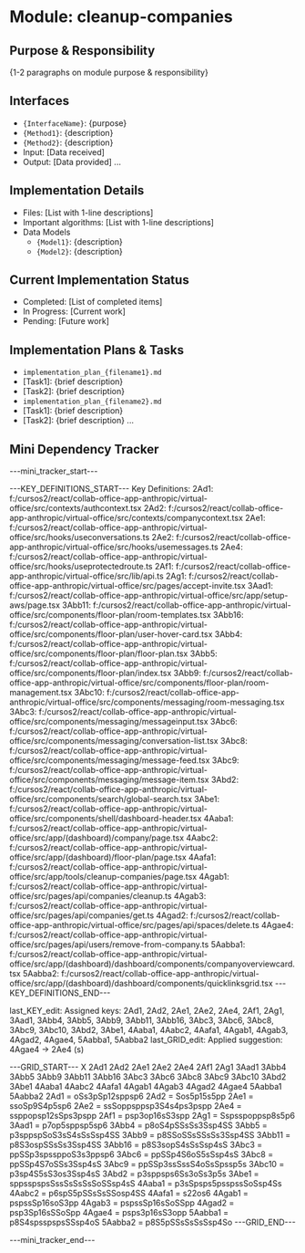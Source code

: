 # Module: cleanup-companies

## Purpose & Responsibility
{1-2 paragraphs on module purpose & responsibility}

## Interfaces
* `{InterfaceName}`: {purpose}
* `{Method1}`: {description}
* `{Method2}`: {description}
* Input: [Data received]
* Output: [Data provided]
...

## Implementation Details
* Files: [List with 1-line descriptions]
* Important algorithms: [List with 1-line descriptions]
* Data Models
    * `{Model1}`: {description}
    * `{Model2}`: {description}

## Current Implementation Status
* Completed: [List of completed items]
* In Progress: [Current work]
* Pending: [Future work]

## Implementation Plans & Tasks
* `implementation_plan_{filename1}.md`
* [Task1]: {brief description}
* [Task2]: {brief description}
* `implementation_plan_{filename2}.md`
* [Task1]: {brief description}
* [Task2]: {brief description} 
...

## Mini Dependency Tracker
---mini_tracker_start---

---KEY_DEFINITIONS_START---
Key Definitions:
2Ad1: f:/cursos2/react/collab-office-app-anthropic/virtual-office/src/contexts/authcontext.tsx
2Ad2: f:/cursos2/react/collab-office-app-anthropic/virtual-office/src/contexts/companycontext.tsx
2Ae1: f:/cursos2/react/collab-office-app-anthropic/virtual-office/src/hooks/useconversations.ts
2Ae2: f:/cursos2/react/collab-office-app-anthropic/virtual-office/src/hooks/usemessages.ts
2Ae4: f:/cursos2/react/collab-office-app-anthropic/virtual-office/src/hooks/useprotectedroute.ts
2Af1: f:/cursos2/react/collab-office-app-anthropic/virtual-office/src/lib/api.ts
2Ag1: f:/cursos2/react/collab-office-app-anthropic/virtual-office/src/pages/accept-invite.tsx
3Aad1: f:/cursos2/react/collab-office-app-anthropic/virtual-office/src/app/setup-aws/page.tsx
3Abb11: f:/cursos2/react/collab-office-app-anthropic/virtual-office/src/components/floor-plan/room-templates.tsx
3Abb16: f:/cursos2/react/collab-office-app-anthropic/virtual-office/src/components/floor-plan/user-hover-card.tsx
3Abb4: f:/cursos2/react/collab-office-app-anthropic/virtual-office/src/components/floor-plan/floor-plan.tsx
3Abb5: f:/cursos2/react/collab-office-app-anthropic/virtual-office/src/components/floor-plan/index.tsx
3Abb9: f:/cursos2/react/collab-office-app-anthropic/virtual-office/src/components/floor-plan/room-management.tsx
3Abc10: f:/cursos2/react/collab-office-app-anthropic/virtual-office/src/components/messaging/room-messaging.tsx
3Abc3: f:/cursos2/react/collab-office-app-anthropic/virtual-office/src/components/messaging/messageinput.tsx
3Abc6: f:/cursos2/react/collab-office-app-anthropic/virtual-office/src/components/messaging/conversation-list.tsx
3Abc8: f:/cursos2/react/collab-office-app-anthropic/virtual-office/src/components/messaging/message-feed.tsx
3Abc9: f:/cursos2/react/collab-office-app-anthropic/virtual-office/src/components/messaging/message-item.tsx
3Abd2: f:/cursos2/react/collab-office-app-anthropic/virtual-office/src/components/search/global-search.tsx
3Abe1: f:/cursos2/react/collab-office-app-anthropic/virtual-office/src/components/shell/dashboard-header.tsx
4Aaba1: f:/cursos2/react/collab-office-app-anthropic/virtual-office/src/app/(dashboard)/company/page.tsx
4Aabc2: f:/cursos2/react/collab-office-app-anthropic/virtual-office/src/app/(dashboard)/floor-plan/page.tsx
4Aafa1: f:/cursos2/react/collab-office-app-anthropic/virtual-office/src/app/tools/cleanup-companies/page.tsx
4Agab1: f:/cursos2/react/collab-office-app-anthropic/virtual-office/src/pages/api/companies/cleanup.ts
4Agab3: f:/cursos2/react/collab-office-app-anthropic/virtual-office/src/pages/api/companies/get.ts
4Agad2: f:/cursos2/react/collab-office-app-anthropic/virtual-office/src/pages/api/spaces/delete.ts
4Agae4: f:/cursos2/react/collab-office-app-anthropic/virtual-office/src/pages/api/users/remove-from-company.ts
5Aabba1: f:/cursos2/react/collab-office-app-anthropic/virtual-office/src/app/(dashboard)/dashboard/components/companyoverviewcard.tsx
5Aabba2: f:/cursos2/react/collab-office-app-anthropic/virtual-office/src/app/(dashboard)/dashboard/components/quicklinksgrid.tsx
---KEY_DEFINITIONS_END---

last_KEY_edit: Assigned keys: 2Ad1, 2Ad2, 2Ae1, 2Ae2, 2Ae4, 2Af1, 2Ag1, 3Aad1, 3Abb4, 3Abb5, 3Abb9, 3Abb11, 3Abb16, 3Abc3, 3Abc6, 3Abc8, 3Abc9, 3Abc10, 3Abd2, 3Abe1, 4Aaba1, 4Aabc2, 4Aafa1, 4Agab1, 4Agab3, 4Agad2, 4Agae4, 5Aabba1, 5Aabba2
last_GRID_edit: Applied suggestion: 4Agae4 -> 2Ae4 (s)

---GRID_START---
X 2Ad1 2Ad2 2Ae1 2Ae2 2Ae4 2Af1 2Ag1 3Aad1 3Abb4 3Abb5 3Abb9 3Abb11 3Abb16 3Abc3 3Abc6 3Abc8 3Abc9 3Abc10 3Abd2 3Abe1 4Aaba1 4Aabc2 4Aafa1 4Agab1 4Agab3 4Agad2 4Agae4 5Aabba1 5Aabba2
2Ad1 = oSs3pSp12sppsp6
2Ad2 = Sos5p15s5pp
2Ae1 = ssoSp9S4p5sp6
2Ae2 = ssSoppsppsp3S4s4ps3pspp
2Ae4 = ssppopsp12sSps3pspp
2Af1 = psp3op16sS3spp
2Ag1 = Sspsspoppsp8s5p6
3Aad1 = p7op5sppsp5sp6
3Abb4 = p8oS4pSSsSs3Ssp4SS
3Abb5 = p3sppspSoS3sS4sSsSsp4SS
3Abb9 = p8SSoSSsSSsSs3Ssp4SS
3Abb11 = p8S3ospSSsSs3Ssp4SS
3Abb16 = p8S3sopS4sSsSsp4sS
3Abc3 = ppSSp3spssppoS3s3ppsp6
3Abc6 = ppSSp4S6oS5sSsp4sS
3Abc8 = ppSSp4S7oSSs3Ssp4sS
3Abc9 = ppSSp3ssSssS4oSsSpssp5s
3Abc10 = p3sp4S5sS3os3Ssp4sS
3Abd2 = p3sppsps6Ss3oSs3p5s
3Abe1 = sppsspspsSssSsSsSsSoSSsp4sS
4Aaba1 = p3sSpsps5psspssSoSsp4Ss
4Aabc2 = p6spS5pSSsSsSSosp4SS
4Aafa1 = s22os6
4Agab1 = pspssSp16soS3pp
4Agab3 = pspssSp16sSoSSpp
4Agad2 = psp3Sp16sSSoSpp
4Agae4 = psps3p16sS3opp
5Aabba1 = p8S4spsspspsSSsp4oS
5Aabba2 = p8S5pSSsSsSsSsp4So
---GRID_END---

---mini_tracker_end---
